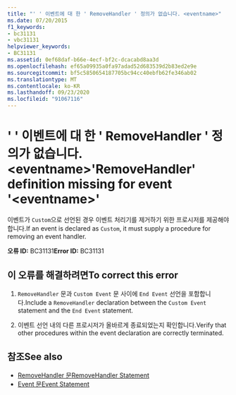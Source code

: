 ```yaml
---
title: "' ' 이벤트에 대 한 ' RemoveHandler ' 정의가 없습니다. <eventname>"
ms.date: 07/20/2015
f1_keywords:
- bc31131
- vbc31131
helpviewer_keywords:
- BC31131
ms.assetid: 0ef68daf-b66e-4ecf-bf2c-dcacabd8aa3d
ms.openlocfilehash: ef65a09935a0fa97adad52d683539d2b83ed2e9e
ms.sourcegitcommit: bf5c5850654187705bc94cc40ebfb62fe346ab02
ms.translationtype: MT
ms.contentlocale: ko-KR
ms.lasthandoff: 09/23/2020
ms.locfileid: "91067116"
---
```

# <a name="removehandler-definition-missing-for-event-eventname"></a><span data-ttu-id="e05cb-102">' ' 이벤트에 대 한 ' RemoveHandler ' 정의가 없습니다. \<eventname></span><span class="sxs-lookup"><span data-stu-id="e05cb-102">'RemoveHandler' definition missing for event '\<eventname>'</span></span>

<span data-ttu-id="e05cb-103">이벤트가 `Custom`으로 선언된 경우 이벤트 처리기를 제거하기 위한 프로시저를 제공해야 합니다.</span><span class="sxs-lookup"><span data-stu-id="e05cb-103">If an event is declared as `Custom`, it must supply a procedure for removing an event handler.</span></span>  
  
 <span data-ttu-id="e05cb-104">**오류 ID:** BC31131</span><span class="sxs-lookup"><span data-stu-id="e05cb-104">**Error ID:** BC31131</span></span>  
  
## <a name="to-correct-this-error"></a><span data-ttu-id="e05cb-105">이 오류를 해결하려면</span><span class="sxs-lookup"><span data-stu-id="e05cb-105">To correct this error</span></span>  
  
1. <span data-ttu-id="e05cb-106">`RemoveHandler` 문과 `Custom Event` 문 사이에 `End Event` 선언을 포함합니다.</span><span class="sxs-lookup"><span data-stu-id="e05cb-106">Include a `RemoveHandler` declaration between the `Custom Event` statement and the `End Event` statement.</span></span>  
  
2. <span data-ttu-id="e05cb-107">이벤트 선언 내의 다른 프로시저가 올바르게 종료되었는지 확인합니다.</span><span class="sxs-lookup"><span data-stu-id="e05cb-107">Verify that other procedures within the event declaration are correctly terminated.</span></span>  
  
## <a name="see-also"></a><span data-ttu-id="e05cb-108">참조</span><span class="sxs-lookup"><span data-stu-id="e05cb-108">See also</span></span>

- [<span data-ttu-id="e05cb-109">RemoveHandler 문</span><span class="sxs-lookup"><span data-stu-id="e05cb-109">RemoveHandler Statement</span></span>](../language-reference/statements/removehandler-statement.md)
- [<span data-ttu-id="e05cb-110">Event 문</span><span class="sxs-lookup"><span data-stu-id="e05cb-110">Event Statement</span></span>](../language-reference/statements/event-statement.md)

